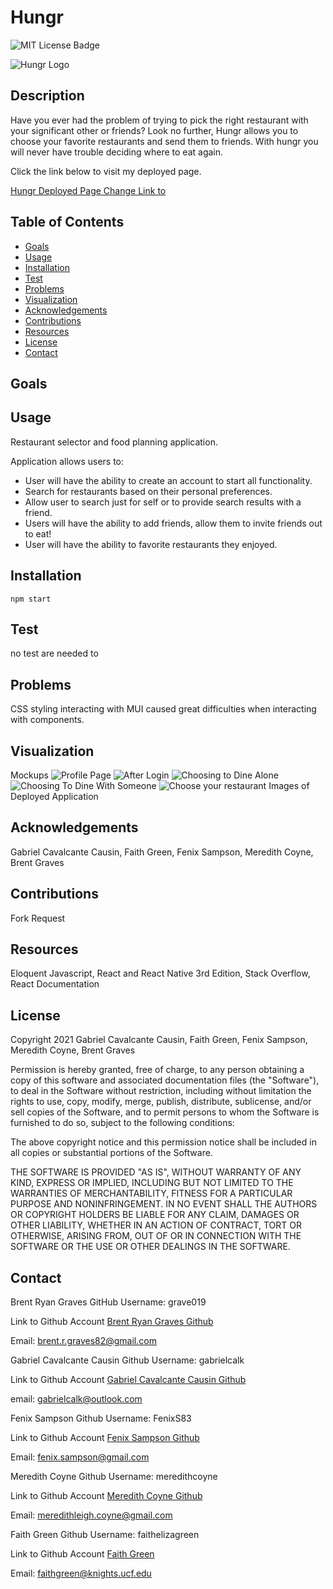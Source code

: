 # Hungr

  ![MIT License Badge](https://img.shields.io/badge/License-MIT-yellow.svg)

![Hungr Logo](assets/images/hungr.jpg)
  ## Description

  Have you ever had the problem of trying to pick the right restaurant with your significant other or friends? Look no further, Hungr allows you to choose your favorite restaurants and send them to friends. With hungr you will never have trouble deciding where to eat again.
  
  Click the link below to visit my deployed page.

  [Hungr Deployed Page Change Link to ](https://github.com/gabrielcalk/hungr)

  ## Table of Contents
  
  * [Goals](#goals)
  * [Usage](#usage) 
  * [Installation](#installation)  
  * [Test](#test)
  * [Problems](#problems)
  * [Visualization](#visualization)
  * [Acknowledgements](#acknowledgements)
  * [Contributions](#contributions)
  * [Resources](#resources)
  * [License](#license) 
  * [Contact](#contact) 
  
  ## Goals

  ## Usage

  Restaurant selector and food planning application.

  Application allows users to:
  * User will have the ability to create an account to start all functionality.
  * Search for restaurants based on their personal preferences.
  * Allow user to search just for self or to provide search results with a friend.
  * Users will have the ability to add friends, allow them to invite friends out to eat!
  * User will have the ability to favorite restaurants they enjoyed.

  ## Installation
  
  `npm start`

  ## Test

  no test are needed to 

  ## Problems

  CSS styling interacting with MUI caused great difficulties when interacting with components.

  ## Visualization

  Mockups
  ![Profile Page](assets/images/Profile%20page.png)
  ![After Login](assets/images/AfterLogin.png)
  ![Choosing to Dine Alone](assets/images/soloquestions.png)
  ![Choosing To Dine With Someone](assets/images/friendquestions.png)
  ![Choose your restaurant](assets/images/restaurant%20swipe.png)
Images of Deployed Application

  ## Acknowledgements

  Gabriel Cavalcante Causin, Faith Green, Fenix Sampson, Meredith Coyne, Brent Graves

  ## Contributions

  Fork Request

  ## Resources
 
  Eloquent Javascript, React and React Native 3rd Edition, Stack Overflow, React Documentation

  ## License

  Copyright 2021 Gabriel Cavalcante Causin, Faith Green, Fenix Sampson, Meredith Coyne, Brent Graves

  Permission is hereby granted, free of charge, to any person obtaining a copy of this software and associated documentation files (the "Software"), to deal in the Software without restriction, including without limitation the rights to use, copy, modify, merge, publish, distribute, sublicense, and/or sell copies of the Software, and to permit persons to whom the Software is furnished to do so, subject to the following conditions:
  
  The above copyright notice and this permission notice shall be included in all copies or substantial portions of the Software.
  
  THE SOFTWARE IS PROVIDED "AS IS", WITHOUT WARRANTY OF ANY KIND, EXPRESS OR IMPLIED, INCLUDING BUT NOT LIMITED TO THE WARRANTIES OF MERCHANTABILITY, FITNESS FOR A PARTICULAR PURPOSE AND NONINFRINGEMENT. IN NO EVENT SHALL THE AUTHORS OR COPYRIGHT HOLDERS BE LIABLE FOR ANY CLAIM, DAMAGES OR OTHER LIABILITY, WHETHER IN AN ACTION OF CONTRACT, TORT OR OTHERWISE, ARISING FROM, OUT OF OR IN CONNECTION WITH THE SOFTWARE OR THE USE OR OTHER DEALINGS IN THE SOFTWARE.

  ## Contact
  
  Brent Ryan Graves GitHub Username: grave019  
 
  Link to Github Account [Brent Ryan Graves Github](https://github.com/grave019)

  Email: brent.r.graves82@gmail.com

  Gabriel Cavalcante Causin Github Username: gabrielcalk

  Link to Github Account [Gabriel Cavalcante Causin Github](https://github.com/gabrielcalk)

  email: gabrielcalk@outlook.com

  Fenix Sampson Github Username: FenixS83

  Link to Github Account [Fenix Sampson Github](https://github.com/FenixS83)

Email: fenix.sampson@gmail.com

Meredith Coyne Github Username: meredithcoyne

Link to Github Account [Meredith Coyne Github](https://github.com/meredithcoyne)

Email: meredithleigh.coyne@gmail.com

Faith Green Github Username: faithelizagreen

Link to Github Account [Faith Green](https://github.com/faithelizagreen)

Email: faithgreen@knights.ucf.edu